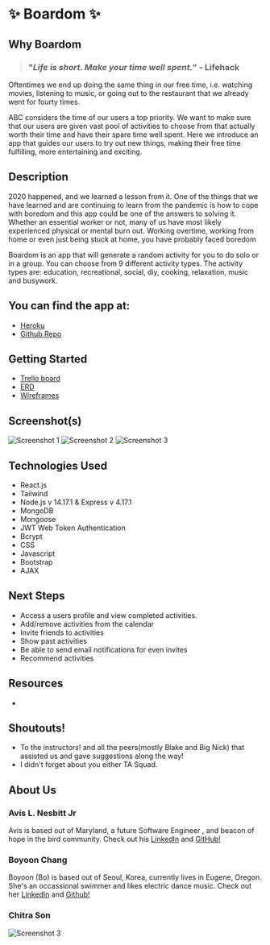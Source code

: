 # ✨ Boardom ✨

## Why Boardom

> ### "***Life is short. Make your time well spent.***" - Lifehack 

Oftentimes we end up doing the same thing in our free time, i.e. watching movies, listening to music, or going out to the restaurant that we already went for fourty times. 

ABC considers the time of our users a top priority. We want to make sure that our users are given vast pool of activities to choose from that actually worth their time and have their spare time well spent. Here we introduce an app that guides our users to try out new things, making their free time fulfilling, more entertaining and exciting.  

## Description 

2020 happened, and we learned a lesson from it. One of the things that we have learned and are continuing to learn from the pandemic is how to cope with boredom and this app could be one of the answers to solving it. Whether an essential worker or not, many of us have most likely experienced physical or mental burn out. Working overtime, working from home or even just being stuck at home, you have probably  faced boredom 

Boardom is an app that will generate a random activity for you to do solo or in a group. You can choose from 9 different activity types. The activity types are: education, recreational, social, diy, cooking, relaxation, music and busywork. 

## You can find the app at:
- [Heroku](https://boardom.herokuapp.com/)
- [Github Repo](https://github.com/avisjrjr/boardom)


## Getting Started
- [Trello board](https://trello.com/b/6rrnFZMN/bored-board)
- [ERD](https://whimsical.com/unit-3-project-ByCvFhHDrzdn3zBpFzeFVo)
- [Wireframes](https://wireframe.cc/T3bcE5)

## Screenshot(s)
![Screenshot 1](https://cdn.download.ams.birds.cornell.edu/api/v1/asset/202984001/1200)
![Screenshot 2](https://images.pexels.com/photos/1661179/pexels-photo-1661179.jpeg?auto=compress&cs=tinysrgb&dpr=1&w=500)
![Screenshot 3](https://i.natgeofe.com/n/6f9b6d9e-5797-4867-a859-7b0c2a66cd3b/02-bird-of-paradise-A012_C010_1029SF_0001575.jpg)


## Technologies Used
- React.js
- Tailwind
- Node.js v 14.17.1 & Express v 4.17.1
- MongoDB
- Mongoose
- JWT Web Token Authentication
- Bcrypt
- CSS
- Javascript
- Bootstrap
- AJAX

## Next Steps
- Access a users profile and view completed activities.
- Add/remove activities from the calendar
- Invite friends to activities
- Show past activities
- Be able to send email notifications for even invites
- Recommend activities

## Resources
- 

## Shoutouts!
- To the instructors! and all the peers(mostly Blake and Big Nick) that assisted us and gave suggestions along the way!
- I didn't forget about you either TA Squad.

## About Us
### Avis L. Nesbitt Jr
Avis is based out of Maryland, a future Software Engineer , and beacon of hope in the bird community.
Check out his [LinkedIn](https://www.linkedin.com/in/avisnesbittjr/) and [GitHub!](https://github.com/avisjrjr)

### Boyoon Chang
Boyoon (Bo) is based out of Seoul, Korea, currently lives in Eugene, Oregon. She's an occassional swimmer and likes electric dance music. Check out her [LinkedIn](https://www.linkedin.com/in/boyoon-chang/) and [Github!](https://github.com/boyoon-c)

### Chitra Son
![Screenshot 3](https://i.pinimg.com/474x/67/55/ab/6755ab1a95a5de85dafae71b007ba884.jpg)
